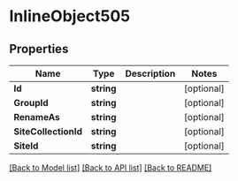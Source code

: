# InlineObject505

## Properties

Name | Type | Description | Notes
------------ | ------------- | ------------- | -------------
**Id** | **string** |  | [optional] 
**GroupId** | **string** |  | [optional] 
**RenameAs** | **string** |  | [optional] 
**SiteCollectionId** | **string** |  | [optional] 
**SiteId** | **string** |  | [optional] 

[[Back to Model list]](../README.md#documentation-for-models) [[Back to API list]](../README.md#documentation-for-api-endpoints) [[Back to README]](../README.md)


